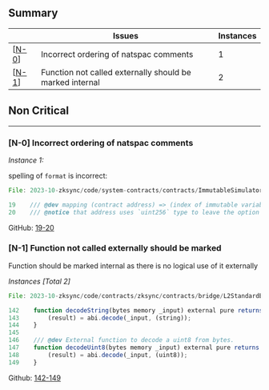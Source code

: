 ## Summary

|                        | Issues                                                   | Instances |
| ---------------------- | -------------------------------------------------------- | --------- |
| [[N-0](#nonCritical1)] | Incorrect ordering of natspac comments                   | 1         |
| [[N-1](#nonCritical2)] | Function not called externally should be marked internal | 2         |

## Non Critical

---

### [N-0] Incorrect ordering of natspac comments <a id="nonCritical1"></a>

_Instance 1:_

spelling of `format` is incorrect:

```Javascript
File: 2023-10-zksync/code/system-contracts/contracts/ImmutableSimulator.sol

19    /// @dev mapping (contract address) => (index of immutable variable) => value
20    /// @notice that address uses `uint256` type to leave the option to introduce 32-byte address space in future.
```

GitHub: [19-20](https://github.com/code-423n4/2023-10-zksync/blob/1fb4649b612fac7b4ee613df6f6b7d921ddd6b0d/code/system-contracts/contracts/ImmutableSimulator.sol#L19-L20)

### [N-1] Function not called externally should be marked <a id="nonCritical2"></a>

Function should be marked internal as there is no logical use of it externally

_Instances [Total 2]_

```Javascript
File: 2023-10-zksync/code/contracts/zksync/contracts/bridge/L2StandardERC20.sol

142    function decodeString(bytes memory _input) external pure returns (string memory result) {
143        (result) = abi.decode(_input, (string));
144    }
145
146    /// @dev External function to decode a uint8 from bytes.
147    function decodeUint8(bytes memory _input) external pure returns (uint8 result) {
148        (result) = abi.decode(_input, (uint8));
149    }
```

Github: [142-149](https://github.com/code-423n4/2023-10-zksync/blob/1fb4649b612fac7b4ee613df6f6b7d921ddd6b0d/code/contracts/zksync/contracts/bridge/L2StandardERC20.sol#L142-L149)

